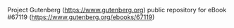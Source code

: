 Project Gutenberg (https://www.gutenberg.org) public repository for
eBook #67119 (https://www.gutenberg.org/ebooks/67119)
